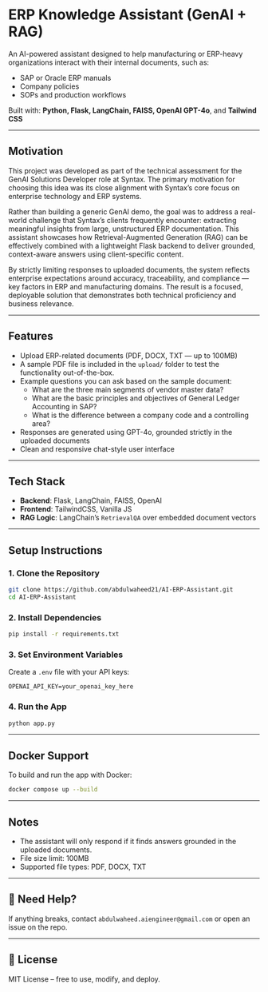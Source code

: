 
# ERP Knowledge Assistant (GenAI + RAG)

An AI-powered assistant designed to help manufacturing or ERP-heavy organizations interact with their internal documents, such as:
- SAP or Oracle ERP manuals
- Company policies
- SOPs and production workflows

Built with: **Python, Flask, LangChain, FAISS, OpenAI GPT-4o**, and **Tailwind CSS**

---

## Motivation

This project was developed as part of the technical assessment for the GenAI Solutions Developer role at Syntax. The primary motivation for choosing this idea was its close alignment with Syntax’s core focus on enterprise technology and ERP systems.

Rather than building a generic GenAI demo, the goal was to address a real-world challenge that Syntax’s clients frequently encounter: extracting meaningful insights from large, unstructured ERP documentation. This assistant showcases how Retrieval-Augmented Generation (RAG) can be effectively combined with a lightweight Flask backend to deliver grounded, context-aware answers using client-specific content.

By strictly limiting responses to uploaded documents, the system reflects enterprise expectations around accuracy, traceability, and compliance — key factors in ERP and manufacturing domains. The result is a focused, deployable solution that demonstrates both technical proficiency and business relevance.

---

## Features

- Upload ERP-related documents (PDF, DOCX, TXT — up to 100MB)
- A sample PDF file is included in the `upload/` folder to test the functionality out-of-the-box.
- Example questions you can ask based on the sample document:
  - What are the three main segments of vendor master data?
  - What are the basic principles and objectives of General Ledger Accounting in SAP?
  - What is the difference between a company code and a controlling area?
- Responses are generated using GPT-4o, grounded strictly in the uploaded documents
- Clean and responsive chat-style user interface

---

## Tech Stack

- **Backend**: Flask, LangChain, FAISS, OpenAI
- **Frontend**: TailwindCSS, Vanilla JS
- **RAG Logic**: LangChain’s `RetrievalQA` over embedded document vectors

---

## Setup Instructions

### 1. Clone the Repository

```bash
git clone https://github.com/abdulwaheed21/AI-ERP-Assistant.git
cd AI-ERP-Assistant
```

### 2. Install Dependencies

```bash
pip install -r requirements.txt
```

### 3. Set Environment Variables

Create a `.env` file with your API keys:

```
OPENAI_API_KEY=your_openai_key_here
```

### 4. Run the App

```bash
python app.py
```

---

## Docker Support

To build and run the app with Docker:

```bash
docker compose up --build
```

---

## Notes

- The assistant will only respond if it finds answers grounded in the uploaded documents.
- File size limit: 100MB
- Supported file types: PDF, DOCX, TXT


---

## 🙋 Need Help?

If anything breaks, contact `abdulwaheed.aiengineer@gmail.com` or open an issue on the repo.

---

## 📄 License

MIT License – free to use, modify, and deploy.

